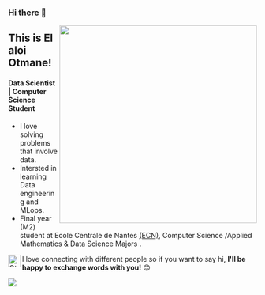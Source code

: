 

<!--
**otmane-el-aloi/otmane-el-aloi** is a ✨ _special_ ✨ repository because its `README.md` (this file) appears on your GitHub profile.

Here are some ideas to get you started:

-->
### Hi there 👋

[<img align="right" width="400" src="https://github-readme-stats.vercel.app/api?username=otmane-el-aloi&show_icons=true"/>](https://github.com/otmane-el-aloi/)


## This is El aloi Otmane!
#### Data Scientist | Computer Science Student

- I love solving problems that involve data.
- Intersted in learning Data engineering and MLops. 
- Final year (M2) student at Ecole Centrale de Nantes [(ECN)](https://www.ec-nantes.fr/), Computer Science /Applied Mathematics & Data Science Majors .

<!--**To know more:**  [Website](website), [LinkedIn](linkedin, [Email](email)-->

<!--
```javascript
const Otmane = {
    pronouns: "He" | "Him",
    languages: ["Python", "R", "Java", "C++", "Javascript"],
    technologies: {
        ml: ["Tensorflow", "Keras", "sklearn"],
        dataVisualisation: ["Matplotlib", "Seaborn", "Plotly", "Dash"],
        devOps: [ "AWS", "Docker🐳"],
        databases: ["PostgreSql",  "MySql"],

        misc: ["open-cv"]
    },
    currentFocus: "Developing devOps & Software engineering skills"
};
```
-->
<a href="https://www.linkedin.com/in/otmane-elaloi/" target="_blank">
  <img align="left" alt="Otmanes's Linkdein" width="25px" src="https://image.flaticon.com/icons/png/512/174/174857.png"/>
</a>



I love connecting with different people so if you want to say hi, <b>I'll be happy to exchange words with you!</b> 😊

![](https://komarev.com/ghpvc/?username=otmane-el-aloi&color=blue&style=flat-square&label=Profile+visitors)
